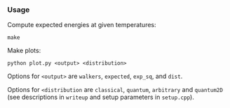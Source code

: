 ### Usage

Compute expected energies at given temperatures:

	make

Make plots:

	python plot.py <output> <distribution>

Options for `<output>` are `walkers`, `expected`, `exp_sq`, and `dist`.

Options for `<distribution` are `classical`, `quantum`, `arbitrary` and `quantum2D` (see descriptions in `writeup` and setup parameters in `setup.cpp`).